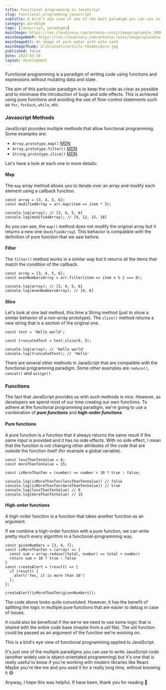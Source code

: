 ```yaml
---
title: Functional programming in JavaScript
slug: functional-programming-javascript
subtitle: A bird's eye view of one of the best paradigm you can use in JavaScript
category: paradigm
tags: [javascript, paradigms]
mainImage: https://res.cloudinary.com/antonio-rossi/image/upload/w_1000,fl_progressive/v1648646194/articles/functional-programming/pure_zyijgf.jpg
mainImageWebP: https://res.cloudinary.com/antonio-rossi/image/upload/w_1000,fl_progressive,f_webp/v1648646194/articles/functional-programming/pure_zyijgf.jpg
mainImageAlt: An image of pure water with wite sand
mainImageThumb: $lib/assets/article-thumbs/pure.jpg
published: false
date: 2022-03-30
layout: development
---
```


Functional programming is a paradigm of writing code using functions and expressions without mutating data and state.

The aim of this particular paradigm is to keep the code as clear as possible and to minimase the introduction of bugs and side effects. This is achieved using pure functions and avoiding the use of flow-control statements such as `for`, `forEach`, `while`, etc.

### Javascript Methods

JavaScript provides multiple methods that allow functional programming. Some examples are:

- `Array.prototype.map()` <a href="https://developer.mozilla.org/en-US/docs/Web/JavaScript/Reference/Global_Objects/Array/map" target="_blank" rel="noreferrer">MDN</a>
- `Array.prototype.filter()` <a href="https://developer.mozilla.org/en-US/docs/Web/JavaScript/Reference/Global_Objects/Array/filter" target="_blank" rel="noreferrer">MDN</a>
- `String.prototype.slice()` <a href="https://developer.mozilla.org/en-US/docs/Web/JavaScript/Reference/Global_Objects/Array/slice" target="_blank" rel="noreferrer">MDN</a>

Let's have a look at each one in more details:

#### Map

The `map` array method allows you to iterate over an array and modify each element using a callback function.

```
const array = [3, 4, 5, 6];
const modifiedArray = arr.map(item => item * 3);

console.log(array); // [3, 4, 5, 6]
console.log(modifiedArray); // [9, 12, 15, 18]
```

As you can see, the `map()` method does not modify the original array but it returns a new one (`modifiedArray`). This behavior is compatible with the definition of pure function that we saw before.

#### Filter

The `filter()` method works in a similar way but it returns all the items that match the condition of the callback.

```
const array = [3, 4, 5, 6];
const evenNumbersArray = arr.filter(item => item x % 2 === 0);

console.log(array); // [3, 4, 5, 6]
console.log(evenNumbersArray); // [4, 6]
```

#### Slice

Let's look at one last method, this time a String method (just to show a similar behavior of a non-array prototype). The `slice()` method returns a new string that is a section of the original one.

```
const text = 'Hello world';

const truncatedText = text.slice(0, 5);

console.log(array); // 'Hello world'
console.log(truncatedText); // 'Hello'
```

There are several other methods in JavaScript that are compatible with the functional programming paradigm. Some other examples are `reduce()`, `concat()` and `assign()`.

### Functions

The fact that JavaScript provides us with such methods is nice. However, as developers we spend most of our time creating our own functions. To adhere at the functional programming paradigm, we're going to use a combination of **_pure functions_** and **_high-order functions_**.

#### Pure functions

A pure function is a function that it always returns the same result if the same input is provided and it has no side effects. With no side effect, I mean that the function is not changing other attributes of the code that are outside the function itself (for example a global variable).

```
const lessThanTenValue = 8;
const moreThanTenValue = 15;

const isMoreThanTen = (number) => number > 10 ? true : false;

console.log(isMoreThanTen(lessThanTenValue)) // false
console.log(isMoreThanTen(moreThanTenValue)) // true
console.log(lessThanTenValue) // 8
console.log(moreThanTenValue) // 15
```

#### High-order functions

A high-order function is a function that takes another function as an argument.

If we combine a high-order function with a pure function, we can write pretty much every algorithm in a functional-programming way.

```
const givenNumbers = [3, 4, 7];
const isMoreThanTen = (array) => {
  const sum = array.reduce((total, number) => total + number)
  return sum > 10 ? true : false
}
const createAlert = (result) => {
  if (result) {
    alert('Yes, it is more than 10')
  };
};

createAlert(isMoreThanTen(givenNumbers));
```

The code above looks quite convoluted. However, it has the benefit of splitting the logic in multiple pure functions that are easier to debug in case of issues.

It could also be beneficial if the we're we need to use some logic that is shared with the entire code base (maybe from a _util_ file). The util function could be passed as an argument of the function we're working on.

This is a bird's eye view of functional programming applied to JavaScript.

It's just one of the multiple paradigms you can use to write JavaScript code (another widely use is object-orientated programming) but it's one that is really useful to know if you're working with modern libraries like React. Maybe you're like me and you used it for a really long time, without knowing it 😅

Anyway, I hope this was helpful. If have been, thank you for reading 👋
